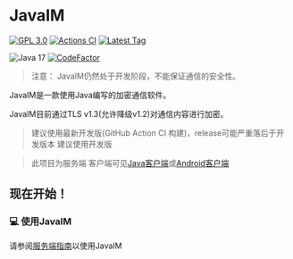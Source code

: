 # JavaIM


[![GPL 3.0](https://img.shields.io/github/license/JavaIM/JavaIM?logo=github)](LICENSE)
[![Actions CI](https://github.com/JavaIM/JavaIM/actions/workflows/buildandcodeql.yml/badge.svg)](https://github.com/JavaIM/JavaIM/actions)
[![Latest Tag](https://img.shields.io/github/v/tag/JavaIM/JavaIM?logo=github)](https://github.com/JavaIM/JavaIM/releases/latest)  

![Java 17](https://img.shields.io/badge/Java-17-orange)
[![CodeFactor](https://www.codefactor.io/repository/github/JavaIM/JavaIM/badge)](https://www.codefactor.io/repository/github/JavaIM/JavaIM)

> 注意： JavaIM仍然处于开发阶段，不能保证通信的安全性。

JavaIM是一款使用Java编写的加密通信软件。

JavaIM目前通过TLS v1.3(允许降级v1.2)对通信内容进行加密。

> 建议使用最新开发版(GitHub Action CI 构建)，release可能严重落后于开发版本 建议使用开发版

> 此项目为服务端 客户端可见[Java客户端](https://github.com/JavaIM/JavaIMClient)或[Android客户端](https://github.com/JavaIM/JavaIMForAndroid)

## 现在开始！
### 💻 使用JavaIM
请参阅[服务端指南](https://docs.qileoffice.top/start/server-start)以使用JavaIM

